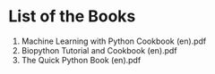 # List of the Books
1. Machine Learning with Python Cookbook (en).pdf
2. Biopython Tutorial and Cookbook (en).pdf
3. The Quick Python Book (en).pdf
